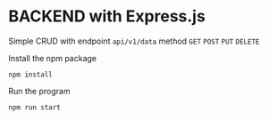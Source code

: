 # BACKEND with Express.js

Simple CRUD with endpoint ```api/v1/data``` method ```GET``` ```POST``` ```PUT``` ```DELETE```

Install the npm package
```
npm install
```

Run the program
```
npm run start
```